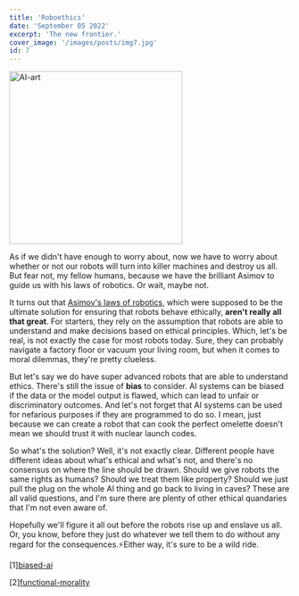 ```yaml
---
title: 'Roboethics'
date: 'September 05 2022'
excerpt: 'The new frontier.'
cover_image: '/images/posts/img7.jpg'
id: 7
---
```


<img src='/images/posts/img7.jpg' width='310' alt='AI-art' />

As if we didn't have enough to worry about, now we have to worry about whether or not our robots will turn into killer machines and destroy us all. But fear not, my fellow humans, because we have the brilliant Asimov to guide us with his laws of robotics. Or wait, maybe not.

It turns out that [Asimov's laws of robotics](https://en.wikipedia.org/wiki/Three_Laws_of_Robotics), which were supposed to be the ultimate solution for ensuring that robots behave ethically, **aren't really all that great**. For starters, they rely on the assumption that robots are able to understand and make decisions based on ethical principles. Which, let's be real, is not exactly the case for most robots today. Sure, they can probably navigate a factory floor or vacuum your living room, but when it comes to moral dilemmas, they're pretty clueless.

But let's say we do have super advanced robots that are able to understand ethics. There's still the issue of **bias** to consider. AI systems can be biased if the data or the model output is flawed, which can lead to unfair or discriminatory outcomes. And let's not forget that AI systems can be used for nefarious purposes if they are programmed to do so. I mean, just because we can create a robot that can cook the perfect omelette doesn't mean we should trust it with nuclear launch codes.

So what's the solution? Well, it's not exactly clear. Different people have different ideas about what's ethical and what's not, and there's no consensus on where the line should be drawn. Should we give robots the same rights as humans? Should we treat them like property? Should we just pull the plug on the whole AI thing and go back to living in caves? These are all valid questions, and I'm sure there are plenty of other ethical quandaries that I'm not even aware of.

Hopefully we'll figure it all out before the robots rise up and enslave us all. Or, you know, before they just do whatever we tell them to do without any regard for the consequences.⚡Either way, it's sure to be a wild ride.

[1][biased-ai](https://www.logically.ai/articles/5-examples-of-biased-ai)

[2][functional-morality](https://go.gale.com/ps/i.do?p=AONE&u=googlescholar&id=GALE|A427482858&v=2.1&it=r&sid=AONE&asid=e03dd0dd)
